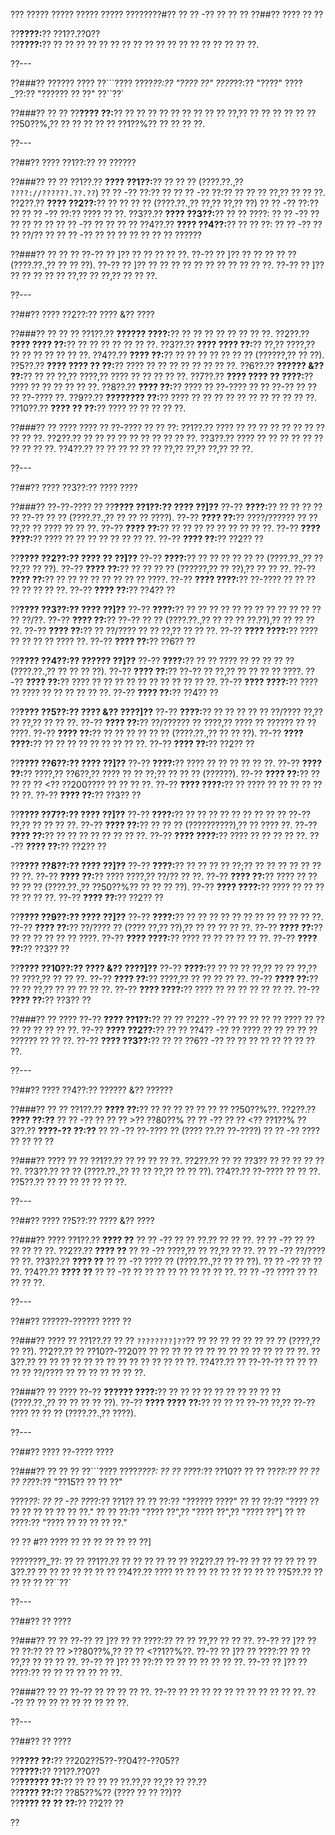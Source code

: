 ??? ????? ????? ????? ????? ????????#?? ?? ?? -?? ?? ?? ??
??##?? ???? ?? ??

??**????:**?? ??1??.??0??  
??**????:**?? ?? ?? ?? ?? ?? ?? ?? ?? ?? ?? ?? ?? ?? ?? ?? ?? ?? ??.

??---

??###?? ?????? ????
??```????
????_??:?? "???? ??"
????_??:?? "????"
????_??:?? "?????? ?? ??"
??``??`

??###?? ?? ??
??**???? ??:**?? ?? ?? ?? ?? ?? ?? ?? ?? ?? ??,?? ?? ?? ?? ?? ?? ?? ??50??%,?? ?? ?? ?? ?? ?? ??1??%?? ?? ?? ?? ??.

??---

??##?? ???? ??1??:?? ?? ??????

??###?? ?? ??
??1??.?? **???? ??1??:**?? ?? ?? ?? (????.??.,?? `????://??????.??.??`)
??  ?? -?? ??:?? ??
??  ?? -?? ??:?? ?? ?? ?? ??,?? ?? ?? ??.
??2??.?? **???? ??2??:**?? ?? ?? ?? ?? (????.??.,?? ??,?? ??,?? ??)
??  ?? -?? ??:?? ??
??  ?? -?? ??:?? ???? ?? ??.
??3??.?? **???? ??3??:**?? ?? ?? ????:
??  ?? -?? ?? ?? ?? ?? ??
??  ?? -?? ?? ?? ?? ??
??4??.?? **???? ??4??:**?? ?? ?? ??:
??  ?? -?? ?? ?? ??/?? ??
??  ?? -?? ?? ?? ?? ?? ?? ?? ?? ??????

??###?? ?? ?? ??
??-?? ?? ]?? ?? ?? ?? ?? ??.
??-?? ?? ]?? ?? ?? ?? ?? ?? (????.??.,?? ?? ?? ??).
??-?? ?? ]?? ?? ?? ?? ?? ?? ?? ?? ?? ?? ?? ??.
??-?? ?? ]?? ?? ?? ?? ?? ?? ??,?? ?? ??,?? ?? ?? ??.

??---

??##?? ???? ??2??:?? ???? &?? ????

??###?? ?? ?? ??
??1??.?? **?????? ????:**?? ?? ?? ?? ?? ?? ?? ?? ??.
??2??.?? **???? ???? ??:**?? ?? ?? ?? ?? ?? ?? ??.
??3??.?? **???? ???? ??:**?? ??,?? ????,?? ?? ?? ?? ?? ?? ?? ??.
??4??.?? **???? ??:**?? ?? ?? ?? ?? ?? ?? ?? (??????,?? ?? ??).
??5??.?? **???? ???? ?? ??:**?? ???? ?? ?? ?? ?? ?? ?? ?? ??.
??6??.?? **?????? &?? ??:**?? ?? ?? ??,?? ????,?? ???? ?? ?? ?? ?? ??.
??7??.?? **???? ???? ?? ????:**?? ???? ?? ?? ?? ?? ?? ??.
??8??.?? **???? ??:**?? ???? ?? ??-???? ?? ?? ??-?? ?? ?? ?? ??-???? ??.
??9??.?? **???????? ??:**?? ???? ?? ?? ?? ?? ?? ?? ?? ?? ?? ?? ??.
??10??.?? **???? ?? ??:**?? ???? ?? ?? ?? ?? ??.

??###?? ?? ????
???? ?? ??-???? ?? ?? ??:
??1??.?? ???? ?? ?? ?? ?? ?? ?? ?? ?? ?? ?? ??.
??2??.?? ?? ?? ?? ?? ?? ?? ?? ?? ?? ??.
??3??.?? ???? ?? ?? ?? ?? ?? ?? ?? ?? ?? ??.
??4??.?? ?? ?? ?? ?? ?? ?? ??,?? ??,?? ??,?? ?? ??.

??---

??##?? ???? ??3??:?? ???? ????

??###?? ??-??-???? ??
??**???? ??1??:?? ???? ??]??**
??-?? **????:**?? ?? ?? ?? ?? ?? ??-?? ?? ?? (????.??.,?? ?? ?? ?? ????).
??-?? **???? ??:**?? ????/?????? ?? ?? ??,?? ?? ???? ?? ?? ??.
??-?? **???? ??:**?? ?? ?? ?? ?? ?? ?? ?? ?? ??.
??-?? **???? ????:**?? ???? ?? ?? ?? ?? ?? ?? ?? ??.
??-?? **???? ??:**?? ??2?? ??

??**???? ??2??:?? ???? ?? ??]??**
??-?? **????:**?? ?? ?? ?? ?? ?? ?? (????.??.,?? ?? ??,?? ?? ??).
??-?? **???? ??:**?? ?? ?? ?? ?? (??????,?? ?? ??),?? ?? ?? ??.
??-?? **???? ??:**?? ?? ?? ?? ?? ?? ?? ?? ?? ????.
??-?? **???? ????:**?? ??-???? ?? ?? ?? ?? ?? ?? ?? ??.
??-?? **???? ??:**?? ??4?? ??

??**???? ??3??:?? ???? ??]??**
??-?? **????:**?? ?? ?? ?? ?? ?? ?? ?? ?? ?? ?? ?? ?? ?? ??/??.
??-?? **???? ??:**?? ??-?? ?? ?? (????.??.,?? ?? ?? ?? ??.??),?? ?? ?? ?? ??.
??-?? **???? ??:**?? ?? ??/???? ?? ?? ??,?? ?? ?? ??.
??-?? **???? ????:**?? ???? ?? ?? ?? ?? ???? ??.
??-?? **???? ??:**?? ??6?? ??

??**???? ??4??:?? ?????? ??]??**
??-?? **????:**?? ?? ?? ???? ?? ?? ?? ?? ?? (????.??.,?? ?? ?? ?? ??).
??-?? **???? ??:**?? ??-?? ?? ??,?? ?? ?? ?? ?? ????.
??-?? **???? ??:**?? ???? ?? ?? ?? ?? ?? ?? ?? ?? ?? ?? ??.
??-?? **???? ????:**?? ???? ?? ???? ?? ?? ?? ?? ?? ??.
??-?? **???? ??:**?? ??4?? ??

??**???? ??5??:?? ???? &?? ????]??**
??-?? **????:**?? ?? ?? ?? ?? ?? ??/???? ??,?? ?? ??,?? ?? ?? ??.
??-?? **???? ??:**?? ??/?????? ?? ????,?? ???? ?? ?????? ?? ?? ????.
??-?? **???? ??:**?? ?? ?? ?? ?? ?? ?? (????.??.,?? ?? ?? ??).
??-?? **???? ????:**?? ?? ?? ?? ?? ?? ?? ?? ?? ??.
??-?? **???? ??:**?? ??2?? ??

??**???? ??6??:?? ???? ??]??**
??-?? **????:**?? ???? ?? ?? ?? ?? ?? ??.
??-?? **???? ??:**?? ????,?? ??6??,?? ???? ?? ?? ??;?? ?? ?? ?? (??????).
??-?? **???? ??:**?? ?? ?? ?? ?? <?? ??200???? ?? ?? ?? ??.
??-?? **???? ????:**?? ?? ???? ?? ?? ?? ?? ?? ?? ??.
??-?? **???? ??:**?? ??3?? ??

??**???? ??7??:?? ???? ??]??**
??-?? **????:**?? ?? ?? ?? ?? ?? ?? ?? ?? ?? ??-?? ??,?? ?? ?? ?? ??.
??-?? **???? ??:**?? ?? ?? ?? (??????????),?? ?? ???? ??.
??-?? **???? ??:**?? ?? ?? ?? ?? ?? ?? ?? ??.
??-?? **???? ????:**?? ???? ?? ?? ?? ?? ??.
??-?? **???? ??:**?? ??2?? ??

??**???? ??8??:?? ???? ??]??**
??-?? **????:**?? ?? ?? ?? ?? ??;?? ?? ?? ?? ?? ?? ?? ?? ??.
??-?? **???? ??:**?? ???? ????,?? ??/?? ?? ??.
??-?? **???? ??:**?? ???? ?? ?? ?? ?? ?? (????.??.,?? ??50??%?? ?? ?? ?? ??).
??-?? **???? ????:**?? ???? ?? ?? ?? ?? ?? ?? ??.
??-?? **???? ??:**?? ??2?? ??

??**???? ??9??:?? ???? ??]??**
??-?? **????:**?? ?? ?? ?? ?? ?? ?? ?? ?? ?? ?? ?? ??.
??-?? **???? ??:**?? ??/???? ?? (???? ??,?? ??),?? ?? ?? ?? ?? ??.
??-?? **???? ??:**?? ?? ?? ?? ?? ?? ?? ????.
??-?? **???? ????:**?? ???? ?? ?? ?? ?? ?? ??.
??-?? **???? ??:**?? ??3?? ??

??**???? ??10??:?? ???? &?? ????]??**
??-?? **????:**?? ?? ?? ?? ??,?? ?? ?? ??,?? ?? ????,?? ?? ?? ??.
??-?? **???? ??:**?? ????,?? ?? ?? ?? ?? ??.
??-?? **???? ??:**?? ?? ?? ??,?? ?? ?? ?? ?? ??.
??-?? **???? ????:**?? ???? ?? ?? ?? ?? ?? ?? ??.
??-?? **???? ??:**?? ??3?? ??

??###?? ?? ????
??-?? **???? ??1??:**?? ?? ?? ??2?? -?? ?? ?? ?? ?? ?? ???? ?? ?? ?? ?? ?? ?? ?? ??.
??-?? **???? ??2??:**?? ?? ?? ??4?? -?? ?? ???? ?? ?? ?? ?? ?? ?????? ?? ?? ??.
??-?? **???? ??3??:**?? ?? ?? ??6?? -?? ?? ?? ?? ?? ?? ?? ?? ?? ??.

??---

??##?? ???? ??4??:?? ?????? &?? ??????

??###?? ?? ??
??1??.?? **???? ??:**?? ?? ?? ?? ?? ?? ?? ?? ??50??%??.
??2??.?? **???? ??:??**
??  ?? -?? ?? ?? ?? >?? ??80??%
??  ?? -?? ?? ?? <?? ??1??%
??3??.?? **????-?? ??:??**
??  ?? -?? ??-???? ?? (???? ??.?? ??-????)
??  ?? -?? ???? ?? ?? ?? ??

??###?? ???? ?? ??
??1??.?? ?? ?? ?? ?? ??.
??2??.?? ?? ?? ??3?? ?? ?? ?? ?? ?? ??.
??3??.?? ?? ?? (????.??.,?? ?? ?? ??,?? ?? ?? ??).
??4??.?? ??-???? ?? ?? ??.
??5??.?? ?? ?? ?? ?? ?? ?? ??.

??---

??##?? ???? ??5??:?? ???? &?? ????

??###?? ????
??1??.?? **???? ??**
??  ?? -?? ?? ?? ??.?? ?? ?? ??.
??  ?? -?? ?? ?? ?? ?? ?? ??.
??2??.?? **???? ??**
??  ?? -?? ????,?? ?? ??,?? ?? ??.
??  ?? -?? ??/???? ?? ??.
??3??.?? **???? ??**
??  ?? -?? ???? ?? (????.??.,?? ?? ?? ??).
??  ?? -?? ?? ?? ??.
??4??.?? **???? ??**
??  ?? -?? ?? ?? ?? ?? ?? ?? ?? ?? ??.
??  ?? -?? ???? ?? ?? ?? ?? ??.

??---

??##?? ??????-?????? ???? ??

??###?? ???? ??
??1??.?? ?? ?? `????????]??`?? ?? ?? ?? ?? ?? ?? ?? ?? (????,?? ?? ??).
??2??.?? ?? ??10??-??20?? ?? ?? ?? ?? ?? ?? ?? ?? ?? ?? ?? ?? ?? ??.
??3??.?? ?? ?? ?? ?? ?? ?? ?? ?? ?? ?? ?? ?? ?? ??.
??4??.?? ?? ??-??-?? ?? ?? ?? ?? ?? ??/???? ?? ?? ?? ?? ?? ?? ??.

??###?? ?? ????
??-?? **?????? ????:**?? ?? ?? ?? ?? ?? ?? ?? ?? ?? ?? (????.??.,?? ?? ?? ?? ?? ??).
??-?? **???? ???? ??:**?? ?? ?? ?? ??-?? ??,?? ??-?? ???? ?? ?? ?? (????.??.,?? ????).

??---

??##?? ???? ??-???? ????

??###?? ?? ?? ??
??```????
????_????:
?? ?? ??_??:?? ??10??
?? ?? ??_??:?? ??
?? ?? ??_??:?? "??15?? ?? ?? ??"

????_??:
?? ?? -?? ??_??:?? ??1??
??   ?? ??:?? "?????? ????"
??   ?? ??:?? "???? ?? ?? ?? ?? ?? ?? ?? ??."
??   ?? ??:?? "???? ??",?? "???? ??",?? "???? ??"]
??   ?? ????:?? "???? ?? ?? ?? ?? ??."

?? ?? #?? ???? ?? ?? ?? ?? ?? ?? ??]

????????_??:
?? ?? ??1??.?? ?? ?? ?? ??
?? ?? ??2??.?? ??-?? ?? ?? ??
?? ?? ??3??.?? ?? ?? ?? ?? ??
?? ?? ??4??.?? ???? ?? ?? ?? ?? ?? ?? ??
?? ?? ??5??.?? ?? ?? ?? ??
??``??`

??---

??##?? ?? ????

??###?? ?? ??
??-?? ?? ]?? ?? ?? ????:?? ?? ?? ??,?? ?? ?? ??.
??-?? ?? ]?? ?? ?? ??:?? ?? ?? >??80??%,?? ?? ?? <??1??%??.
??-?? ?? ]?? ?? ????:?? ?? ?? ??,?? ?? ?? ?? ??.
??-?? ?? ]?? ?? ??:?? ?? ?? ?? ?? ?? ?? ??.
??-?? ?? ]?? ?? ????:?? ?? ?? ?? ?? ?? ?? ??.

??###?? ?? ??
??-?? ?? ?? ?? ?? ??.
??-?? ?? ?? ?? ?? ?? ?? ?? ?? ?? ?? ??.
??-?? ?? ?? ?? ?? ?? ?? ?? ?? ??.

??---

??##?? ?? ????

??**???? ??:**?? ??202??5??-??04??-??05??  
??**????:**?? ??1??.??0??  
??**?????? ??:**?? ?? ?? ?? ?? ??.??,?? ??,?? ?? ??.??  
??**???? ??:**?? ??85??%?? (???? ?? ?? ??)??  
??**???? ?? ?? ??:**?? ??2?? ??

??